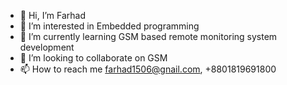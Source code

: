 - 👋 Hi, I’m Farhad
- 👀 I’m interested in Embedded programming
- 🌱 I’m currently learning GSM based remote monitoring system development
- 💞️ I’m looking to collaborate on GSM
- 📫 How to reach me farhad1506@gnail.com, +8801819691800

<!---
farhad1506/farhad1506 is a ✨ special ✨ repository because its `README.md` (this file) appears on your GitHub profile.
You can click the Preview link to take a look at your changes.
--->
